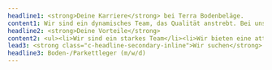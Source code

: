 ```yaml
---
headline1: <strong>Deine Karriere</strong> bei Terra Bodenbeläge.
content1: Wir sind ein dynamisches Team, das Qualität anstrebt. Bei uns findest du nicht nur eine anspruchsvolle Arbeitsumgebung, sondern auch die Möglichkeit zur persönlichen und beruflichen Weiterentwicklung. Wir schätzen die Vielfalt der Fähigkeiten und Erfahrungen unserer Mitarbeiter und glauben an die Kraft der Zusammenarbeit. <strong class="c-headline-secondary-inline">komm in unser Team</strong> und gestalte mit uns die Zukunft.
headline2: <strong>Deine Vorteile</strong>
content2: <ul><li>Wir sind ein starkes Team</li><li>Wir bieten eine attraktive Vergütung</li><li>Mögliche Überstunden werden auf einem Überstundenkonto erfasst</li><li>Flexibilität - wir sind ein Arbeitgeber, der sich auch mal dir und deinen Bedürfnissen anpasst</li><li>Arbeitsaufträge, die sich an deinen Stärken orientieren</li><li>Produktschulungen und Weiterbildungen</li></ul>
lead3: <strong class="c-headline-secondary-inline">Wir suchen</strong>
headline3: Boden-/Parkettleger (m/w/d)
---
```

